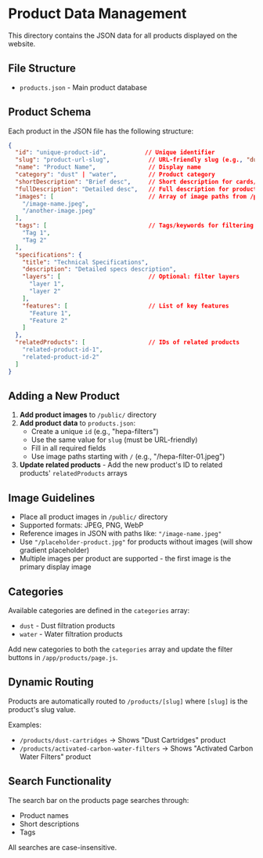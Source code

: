 # Product Data Management

This directory contains the JSON data for all products displayed on the website.

## File Structure

- `products.json` - Main product database

## Product Schema

Each product in the JSON file has the following structure:

```json
{
  "id": "unique-product-id",           // Unique identifier
  "slug": "product-url-slug",           // URL-friendly slug (e.g., "dust-cartridges")
  "name": "Product Name",               // Display name
  "category": "dust" | "water",         // Product category
  "shortDescription": "Brief desc",     // Short description for cards/listings
  "fullDescription": "Detailed desc",   // Full description for product page
  "images": [                           // Array of image paths from /public
    "/image-name.jpeg",
    "/another-image.jpeg"
  ],
  "tags": [                             // Tags/keywords for filtering
    "Tag 1",
    "Tag 2"
  ],
  "specifications": {
    "title": "Technical Specifications",
    "description": "Detailed specs description",
    "layers": [                         // Optional: filter layers
      "layer 1",
      "layer 2"
    ],
    "features": [                       // List of key features
      "Feature 1",
      "Feature 2"
    ]
  },
  "relatedProducts": [                  // IDs of related products
    "related-product-id-1",
    "related-product-id-2"
  ]
}
```

## Adding a New Product

1. **Add product images** to `/public/` directory
2. **Add product data** to `products.json`:
   - Create a unique `id` (e.g., "hepa-filters")
   - Use the same value for `slug` (must be URL-friendly)
   - Fill in all required fields
   - Use image paths starting with `/` (e.g., "/hepa-filter-01.jpeg")
3. **Update related products** - Add the new product's ID to related products' `relatedProducts` arrays

## Image Guidelines

- Place all product images in `/public/` directory
- Supported formats: JPEG, PNG, WebP
- Reference images in JSON with paths like: `"/image-name.jpeg"`
- Use `"/placeholder-product.jpg"` for products without images (will show gradient placeholder)
- Multiple images per product are supported - the first image is the primary display image

## Categories

Available categories are defined in the `categories` array:

- `dust` - Dust filtration products
- `water` - Water filtration products

Add new categories to both the `categories` array and update the filter buttons in `/app/products/page.js`.

## Dynamic Routing

Products are automatically routed to `/products/[slug]` where `[slug]` is the product's slug value.

Examples:

- `/products/dust-cartridges` → Shows "Dust Cartridges" product
- `/products/activated-carbon-water-filters` → Shows "Activated Carbon Water Filters" product

## Search Functionality

The search bar on the products page searches through:

- Product names
- Short descriptions
- Tags

All searches are case-insensitive.
